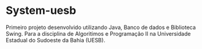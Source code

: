 # System-uesb
Primeiro projeto desenvolvido utilizando Java, Banco de dados e Biblioteca Swing. Para a disciplina de Algoritimos e Programação II na Universidade Estadual do Sudoeste da Bahia (UESB).
